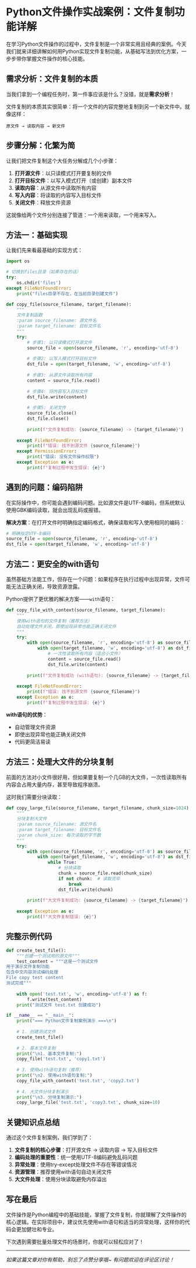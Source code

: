 # Python文件操作实战案例：文件复制功能详解

在学习Python文件操作的过程中，文件复制是一个非常实用且经典的案例。今天我们就来详细讲解如何用Python实现文件复制功能，从基础写法到优化方案，一步步带你掌握文件操作的核心技能。

## 需求分析：文件复制的本质

当我们拿到一个编程任务时，第一件事应该是什么？没错，就是**需求分析**！

文件复制的本质其实很简单：将一个文件的内容完整地复制到另一个新文件中。就像这样：

```
原文件 → 读取内容 → 新文件
```

## 步骤分解：化繁为简

让我们把文件复制这个大任务分解成几个小步骤：

1. **打开源文件**：以只读模式打开要复制的文件
2. **打开目标文件**：以写入模式打开（或创建）副本文件
3. **读取内容**：从源文件中读取所有内容
4. **写入内容**：将读取的内容写入目标文件
5. **关闭文件**：释放文件资源

这就像给两个文件分别连接了管道：一个用来读取，一个用来写入。

## 方法一：基础实现

让我们先来看最基础的实现方式：

```python
import os

# 切换到files目录（如果存在的话）
try:
    os.chdir('files')
except FileNotFoundError:
    print("files目录不存在，在当前目录创建文件")

def copy_file(source_filename, target_filename):
    """
    文件复制函数
    :param source_filename: 源文件名
    :param target_filename: 目标文件名
    """
    try:
        # 步骤1: 以只读模式打开源文件
        source_file = open(source_filename, 'r', encoding='utf-8')
        
        # 步骤2: 以写入模式打开目标文件
        dst_file = open(target_filename, 'w', encoding='utf-8')
        
        # 步骤3: 从源文件读取所有内容
        content = source_file.read()
        
        # 步骤4: 将内容写入目标文件
        dst_file.write(content)
        
        # 步骤5: 关闭文件
        source_file.close()
        dst_file.close()
        
        print(f"文件复制成功: {source_filename} -> {target_filename}")
        
    except FileNotFoundError:
        print(f"错误: 找不到源文件 {source_filename}")
    except PermissionError:
        print("错误: 没有文件操作权限")
    except Exception as e:
        print(f"复制过程中发生错误: {e}")
```

## 遇到的问题：编码陷阱

在实际操作中，你可能会遇到编码问题。比如源文件是UTF-8编码，但系统默认使用GBK编码读取，就会出现乱码或报错。

**解决方案**：在打开文件时明确指定编码格式，确保读取和写入使用相同的编码：

```python
# 明确指定UTF-8编码
source_file = open(source_filename, 'r', encoding='utf-8')
dst_file = open(target_filename, 'w', encoding='utf-8')
```

## 方法二：更安全的with语句

虽然基础方法能工作，但存在一个问题：如果程序在执行过程中出现异常，文件可能无法正确关闭，导致资源泄露。

Python提供了更优雅的解决方案——`with`语句：

```python
def copy_file_with_context(source_filename, target_filename):
    """
    使用with语句的文件复制（推荐方法）
    自动处理文件关闭，即使出现异常也能正确关闭文件
    """
    try:
        with open(source_filename, 'r', encoding='utf-8') as source_file:
            with open(target_filename, 'w', encoding='utf-8') as dst_file:
                # 一次性读取所有内容（适合小文件）
                content = source_file.read()
                dst_file.write(content)
        
        print(f"文件复制成功 (with语句): {source_filename} -> {target_filename}")
        
    except FileNotFoundError:
        print(f"错误: 找不到源文件 {source_filename}")
    except Exception as e:
        print(f"复制过程中发生错误: {e}")
```

**with语句的优势**：
- 自动管理文件资源
- 即使出现异常也能正确关闭文件
- 代码更简洁易读

## 方法三：处理大文件的分块复制

前面的方法对小文件很好用，但如果要复制一个几GB的大文件，一次性读取所有内容会占用大量内存，甚至导致程序崩溃。

这时我们需要分块读取：

```python
def copy_large_file(source_filename, target_filename, chunk_size=1024):
    """
    分块复制大文件
    :param source_filename: 源文件名
    :param target_filename: 目标文件名  
    :param chunk_size: 每次读取的字节数
    """
    try:
        with open(source_filename, 'r', encoding='utf-8') as source_file:
            with open(target_filename, 'w', encoding='utf-8') as dst_file:
                while True:
                    # 分块读取
                    chunk = source_file.read(chunk_size)
                    if not chunk:  # 读取完毕
                        break
                    dst_file.write(chunk)
        
        print(f"大文件复制成功: {source_filename} -> {target_filename}")
        
    except Exception as e:
        print(f"大文件复制错误: {e}")
```

## 完整示例代码

```python
def create_test_file():
    """创建一个测试用的源文件"""
    test_content = """这是一个测试文件
用于演示文件复制功能
包含中文内容测试编码处理
File copy test content
测试完成"""
    
    with open('test.txt', 'w', encoding='utf-8') as f:
        f.write(test_content)
    print("测试文件 test.txt 创建成功")

if __name__ == "__main__":
    print("=== Python文件复制案例演示 ===\n")
    
    # 1. 创建测试文件
    create_test_file()
    
    # 2. 基本文件复制
    print("\n1. 基本文件复制:")
    copy_file('test.txt', 'copy1.txt')
    
    # 3. 使用with语句复制（推荐）
    print("\n2. 使用with语句复制:")
    copy_file_with_context('test.txt', 'copy2.txt')
    
    # 4. 大文件分块复制演示
    print("\n3. 分块复制演示:")
    copy_large_file('test.txt', 'copy3.txt', chunk_size=10)
```

## 关键知识点总结

通过这个文件复制案例，我们学到了：

1. **文件复制的核心步骤**：打开源文件 → 读取内容 → 写入目标文件
2. **编码处理的重要性**：统一使用UTF-8编码避免乱码问题
3. **异常处理**：使用try-except处理文件不存在等错误情况
4. **资源管理**：推荐使用with语句自动关闭文件
5. **大文件处理**：使用分块读取避免内存溢出

## 写在最后

文件操作是Python编程中的基础技能，掌握了文件复制，你就理解了文件操作的核心逻辑。在实际项目中，建议优先使用with语句和适当的异常处理，这样你的代码会更加健壮和专业。

下次遇到需要批量处理文件的场景时，你就可以轻松应对了！

---

*如果这篇文章对你有帮助，别忘了点赞分享哦~ 有问题欢迎在评论区讨论！*
